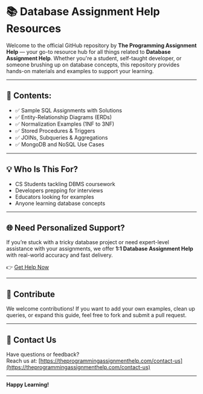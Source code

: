 # 📚 Database Assignment Help Resources

Welcome to the official GitHub repository by **The Programming Assignment Help** — your go-to resource hub for all things related to **Database Assignment Help**. Whether you're a student, self-taught developer, or someone brushing up on database concepts, this repository provides hands-on materials and examples to support your learning.

---

## 📂 Contents:

- ✅ Sample SQL Assignments with Solutions
- ✅ Entity-Relationship Diagrams (ERDs)
- ✅ Normalization Examples (1NF to 3NF)
- ✅ Stored Procedures & Triggers
- ✅ JOINs, Subqueries & Aggregations
- ✅ MongoDB and NoSQL Use Cases

---

## 💡 Who Is This For?

- CS Students tackling DBMS coursework
- Developers prepping for interviews
- Educators looking for examples
- Anyone learning database concepts

---

## 🌐 Need Personalized Support?

If you’re stuck with a tricky database project or need expert-level assistance with your assignments, we offer **1:1 Database Assignment Help** with real-world accuracy and fast delivery.

👉 [Get Help Now](https://theprogrammingassignmenthelp.com/database-assignment-help)

---

## 🤝 Contribute

We welcome contributions! If you want to add your own examples, clean up queries, or expand this guide, feel free to fork and submit a pull request.

---

## 📩 Contact Us

Have questions or feedback?  
Reach us at: [https://theprogrammingassignmenthelp.com/contact-us](https://theprogrammingassignmenthelp.com/contact-us)

---

**Happy Learning!**
